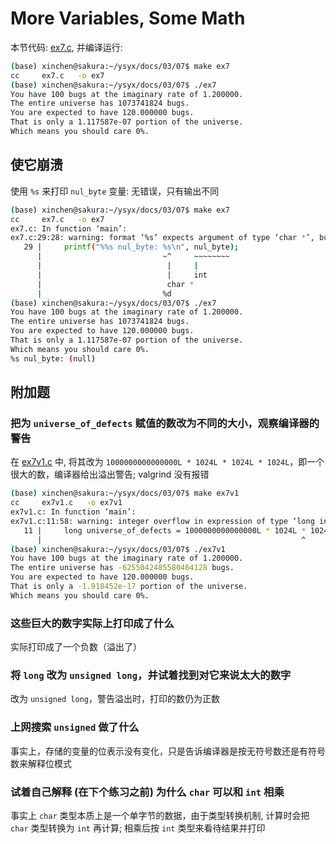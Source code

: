 # More Variables, Some Math

本节代码: [ex7.c](./ex7.c), 并编译运行:

```sh
(base) xinchen@sakura:~/ysyx/docs/03/07$ make ex7
cc     ex7.c   -o ex7
(base) xinchen@sakura:~/ysyx/docs/03/07$ ./ex7 
You have 100 bugs at the imaginary rate of 1.200000.
The entire universe has 1073741824 bugs.
You are expected to have 120.000000 bugs.
That is only a 1.117587e-07 portion of the universe.
Which means you should care 0%.
```

## 使它崩溃
使用 `%s` 来打印 `nul_byte` 变量: 无错误，只有输出不同

```sh
(base) xinchen@sakura:~/ysyx/docs/03/07$ make ex7
cc     ex7.c   -o ex7
ex7.c: In function ‘main’:
ex7.c:29:28: warning: format ‘%s’ expects argument of type ‘char *’, but argument 2 has type ‘int’ [-Wformat=]
   29 |     printf("%%s nul_byte: %s\n", nul_byte);
      |                           ~^     ~~~~~~~~
      |                            |     |
      |                            |     int
      |                            char *
      |                           %d
(base) xinchen@sakura:~/ysyx/docs/03/07$ ./ex7 
You have 100 bugs at the imaginary rate of 1.200000.
The entire universe has 1073741824 bugs.
You are expected to have 120.000000 bugs.
That is only a 1.117587e-07 portion of the universe.
Which means you should care 0%.
%s nul_byte: (null)
```

## 附加题
### 把为 `universe_of_defects` 赋值的数改为不同的大小，观察编译器的警告
在 [ex7v1.c](./ex7v1.c) 中, 将其改为 `1000000000000000L * 1024L * 1024L * 1024L`，即一个很大的数，编译器给出溢出警告; valgrind 没有报错

```sh
(base) xinchen@sakura:~/ysyx/docs/03/07$ make ex7v1
cc     ex7v1.c   -o ex7v1
ex7v1.c: In function ‘main’:
ex7v1.c:11:58: warning: integer overflow in expression of type ‘long int’ results in ‘-2888412201444442112’ [-Woverflow]
   11 |     long universe_of_defects = 1000000000000000L * 1024L * 1024L * 1024L;
      |                                                          ^
(base) xinchen@sakura:~/ysyx/docs/03/07$ ./ex7v1
You have 100 bugs at the imaginary rate of 1.200000.
The entire universe has -6255042485580464128 bugs.
You are expected to have 120.000000 bugs.
That is only a -1.918452e-17 portion of the universe.
Which means you should care 0%.                                                
```

### 这些巨大的数字实际上打印成了什么
实际打印成了一个负数（溢出了）

### 将 `long` 改为 `unsigned long`，并试着找到对它来说太大的数字
改为 `unsigned long`，警告溢出时，打印的数仍为正数

### 上网搜索 `unsigned` 做了什么
事实上，存储的变量的位表示没有变化，只是告诉编译器是按无符号数还是有符号数来解释位模式

### 试着自己解释 (在下个练习之前) 为什么 `char` 可以和 `int` 相乘
事实上 `char` 类型本质上是一个单字节的数据，由于类型转换机制, 计算时会把 `char` 类型转换为 `int` 再计算; 相乘后按 `int` 类型来看待结果并打印